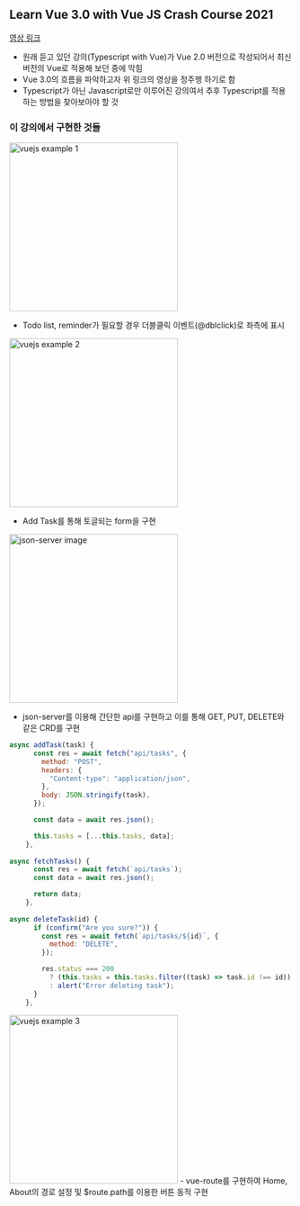 ## Learn Vue 3.0 with Vue JS Crash Course 2021

[영상 링크](https://www.youtube.com/watch?v=qZXt1Aom3Cs)

- 원래 듣고 있던 강의(Typescript with Vue)가 Vue 2.0 버전으로 작성되어서 최신 버전의 Vue로 적용해 보던 중에 막힘
- Vue 3.0의 흐름을 파악하고자 위 링크의 영상을 정주행 하기로 함
- Typescript가 아닌 Javascript로만 이루어진 강의여서 추후 Typescript를 적용하는 방법을 찾아보아야 할 것

### 이 강의에서 구현한 것들

<image src="https://user-images.githubusercontent.com/67398691/114279923-eb9f4e00-9a71-11eb-8853-31bad058e7de.png" width="300px" alt="vuejs example 1"/>

- Todo list, reminder가 필요할 경우 더블클릭 이벤트(@dblclick)로 좌측에 표시

<image src="https://user-images.githubusercontent.com/67398691/114279981-2a350880-9a72-11eb-9e7a-14c83157d554.png" width="300px" alt="vuejs example 2"/>

- Add Task를 통해 토글되는 form을 구현

<image src="https://user-images.githubusercontent.com/67398691/114280021-5cdf0100-9a72-11eb-9a8e-f4721f12a3e4.png" width="300px" alt="json-server image"/>

- json-server를 이용해 간단한 api를 구현하고 이를 통해 GET, PUT, DELETE와 같은 CRD를 구현

```javascript
async addTask(task) {
      const res = await fetch("api/tasks", {
        method: "POST",
        headers: {
          "Content-type": "application/json",
        },
        body: JSON.stringify(task),
      });

      const data = await res.json();

      this.tasks = [...this.tasks, data];
    },
    
async fetchTasks() {
      const res = await fetch(`api/tasks`);
      const data = await res.json();

      return data;
    },
    
async deleteTask(id) {
      if (confirm("Are you sure?")) {
        const res = await fetch(`api/tasks/${id}`, {
          method: "DELETE",
        });

        res.status === 200
          ? (this.tasks = this.tasks.filter((task) => task.id !== id))
          : alert("Error deleting task");
      }
    },
```

<image src="https://user-images.githubusercontent.com/67398691/114280131-e2fb4780-9a72-11eb-9532-fec0f5095bf6.png" width="300px" alt="vuejs example 3" />
- vue-route를 구현하여 Home, About의 경로 설정 및 $route.path를 이용한 버튼 동적 구현


